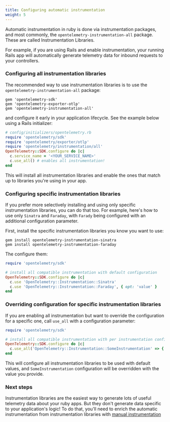 ```yaml
---
title: Configuring automatic instrumentation
weight: 5
---
```


Automatic instrumentation in ruby is done via instrumentation packages, and most commonly, the `opentelemetry-instrumentation-all` package. These are called Instrumentation Libraries.

For example, if you are using Rails and enable instrumentation, your running Rails app will automatically generate telemetry data for inbound requests to your controllers.

### Configuring all instrumentation libraries

The recommended way to use instrumentation libraries is to use the `opentelemetry-instrumentation-all` package:

```console
gem 'opentelemetry-sdk'
gem 'opentelemetry-exporter-otlp'
gem 'opentelemetry-instrumentation-all'
```

and configure it early in your application lifecycle. See the example below using a Rails initializer:

```ruby
# config/initializers/opentelemetry.rb
require 'opentelemetry/sdk'
require 'opentelemetry/exporter/otlp'
require 'opentelemetry/instrumentation/all'
OpenTelemetry::SDK.configure do |c|
  c.service_name = '<YOUR_SERVICE_NAME>'
  c.use_all() # enables all instrumentation!
end
```

This will install all instrumentation libraries and enable the ones that match up to libraries you're using in your app.

### Configuring specific instrumentation libraries

If you prefer more selectively installing and using only specific instrumentation libraries, you can do that too. For example, here's how to use only `Sinatra` and `Faraday`, with `Farady` being configured with an additional configuration parameter.

First, install the specific instrumentation libraries you know you want to use:

```console
gem install opentelemetry-instrumentation-sinatra
gem install opentelemetry-instrumentation-faraday
```

The configure them:


```ruby
require 'opentelemetry/sdk'

# install all compatible instrumentation with default configuration
OpenTelemetry::SDK.configure do |c|
  c.use 'OpenTelemetry::Instrumentation::Sinatra'
  c.use 'OpenTelemetry::Instrumentation::Faraday', { opt: 'value' }
end
```

### Overriding configuration for specific instrumentation libraries

If you are enabling all instrumentation but want to override the configuration for a specific one, call `use_all` with a configuration parameter:

```ruby
require 'opentelemetry/sdk'

# install all compatible instrumentation with per instrumentation configuration overrides
OpenTelemetry::SDK.configure do |c|
  c.use_all('OpenTelemetry::Instrumentation::SomeInstrumentation' => { opt: 'value' })
end
```

This will configure all instrumentation libraries to be used with default values, and `SomeInstrumentation` configuration will be overridden with the value you provide.

### Next steps

Instrumentation libraries are the easiest way to generate lots of useful telemetry data about your ruby apps. But they don't generate data specific to your application's logic! To do that, you'll need to enrich the automatic instrumentation from instrumentation libraries with [manual instrumentation](manual_instrumentation.md)
